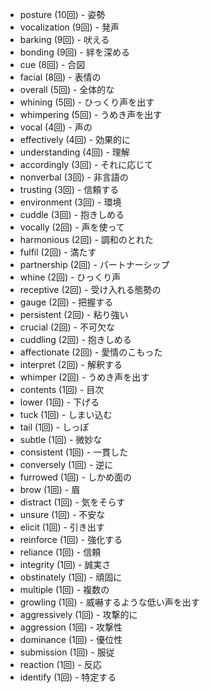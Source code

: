 - posture (10回) - 姿勢
- vocalization (9回) - 発声
- barking (9回) - 吠える
- bonding (9回) - 絆を深める
- cue (8回) - 合図
- facial (8回) - 表情の
- overall (5回) - 全体的な
- whining (5回) - ひっくり声を出す
- whimpering (5回) - うめき声を出す
- vocal (4回) - 声の
- effectively (4回) - 効果的に
- understanding (4回) - 理解
- accordingly (3回) - それに応じて
- nonverbal (3回) - 非言語の
- trusting (3回) - 信頼する
- environment (3回) - 環境
- cuddle (3回) - 抱きしめる
- vocally (2回) - 声を使って
- harmonious (2回) - 調和のとれた
- fulfil (2回) - 満たす
- partnership (2回) - パートナーシップ
- whine (2回) - ひっくり声
- receptive (2回) - 受け入れる態勢の
- gauge (2回) - 把握する
- persistent (2回) - 粘り強い
- crucial (2回) - 不可欠な
- cuddling (2回) - 抱きしめる
- affectionate (2回) - 愛情のこもった
- interpret (2回) - 解釈する
- whimper (2回) - うめき声を出す
- contents (1回) - 目次
- lower (1回) - 下げる
- tuck (1回) - しまい込む
- tail (1回) - しっぽ
- subtle (1回) - 微妙な
- consistent (1回) - 一貫した
- conversely (1回) - 逆に
- furrowed (1回) - しかめ面の
- brow (1回) - 眉
- distract (1回) - 気をそらす
- unsure (1回) - 不安な
- elicit (1回) - 引き出す
- reinforce (1回) - 強化する
- reliance (1回) - 信頼
- integrity (1回) - 誠実さ
- obstinately (1回) - 頑固に
- multiple (1回) - 複数の
- growling (1回) - 威嚇するような低い声を出す
- aggressively (1回) - 攻撃的に
- aggression (1回) - 攻撃性
- dominance (1回) - 優位性
- submission (1回) - 服従
- reaction (1回) - 反応
- identify (1回) - 特定する
